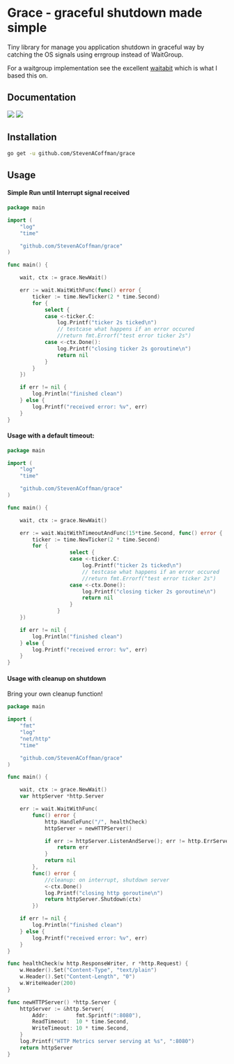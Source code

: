 # Grace - graceful shutdown made simple

Tiny library for manage you application shutdown in graceful way by catching the OS signals using errgroup instead of WaitGroup.

For a waitgroup implementation see the excellent [waitabit](https://github.com/heartwilltell/waitabit/) which is what I based this on. 

## Documentation

[![](https://goreportcard.com/badge/github.com/StevenACoffman/grace)](https://goreportcard.com/report/github.com/StevenACoffman/grace)
[![](https://godoc.org/github.com/StevenACoffman/grace?status.svg)](https://godoc.org/github.com/StevenACoffman/grace)

## Installation

```bash
go get -u github.com/StevenACoffman/grace
```

## Usage
#### Simple Run until Interrupt signal received 
```go
package main

import (
	"log"
	"time"

	"github.com/StevenACoffman/grace"
)

func main() {

	wait, ctx := grace.NewWait()

	err := wait.WaitWithFunc(func() error {
		ticker := time.NewTicker(2 * time.Second)
		for {
			select {
			case <-ticker.C:
				log.Printf("ticker 2s ticked\n")
				// testcase what happens if an error occured
				//return fmt.Errorf("test error ticker 2s")
			case <-ctx.Done():
				log.Printf("closing ticker 2s goroutine\n")
				return nil
			}
		}
	})

	if err != nil {
		log.Println("finished clean")
	} else {
		log.Printf("received error: %v", err)
	}
}

```

#### Usage with a default timeout:

```go
package main

import (
	"log"
	"time"

	"github.com/StevenACoffman/grace"
)

func main() {

	wait, ctx := grace.NewWait()

	err := wait.WaitWithTimeoutAndFunc(15*time.Second, func() error {
		ticker := time.NewTicker(2 * time.Second)
		for {
         			select {
         			case <-ticker.C:
         				log.Printf("ticker 2s ticked\n")
         				// testcase what happens if an error occured
         				//return fmt.Errorf("test error ticker 2s")
         			case <-ctx.Done():
         				log.Printf("closing ticker 2s goroutine\n")
         				return nil
         			}
         		}
	})

	if err != nil {
		log.Println("finished clean")
	} else {
		log.Printf("received error: %v", err)
	}
}

```

#### Usage with cleanup on shutdown
Bring your own cleanup function!
```go
package main

import (
	"fmt"
	"log"
	"net/http"
	"time"

	"github.com/StevenACoffman/grace"
)

func main() {

	wait, ctx := grace.NewWait()
	var httpServer *http.Server

	err := wait.WaitWithFunc(
		func() error {
			http.HandleFunc("/", healthCheck)
			httpServer = newHTTPServer()

			if err := httpServer.ListenAndServe(); err != http.ErrServerClosed {
				return err
			}
			return nil
		},
		func() error { 
			//cleanup: on interrupt, shutdown server
			<-ctx.Done()
			log.Printf("closing http goroutine\n")
			return httpServer.Shutdown(ctx)
		})

	if err != nil {
		log.Println("finished clean")
	} else {
		log.Printf("received error: %v", err)
	}
}

func healthCheck(w http.ResponseWriter, r *http.Request) {
	w.Header().Set("Content-Type", "text/plain")
	w.Header().Set("Content-Length", "0")
	w.WriteHeader(200)
}

func newHTTPServer() *http.Server {
	httpServer := &http.Server{
		Addr:         fmt.Sprintf(":8080"),
		ReadTimeout:  10 * time.Second,
		WriteTimeout: 10 * time.Second,
	}
	log.Printf("HTTP Metrics server serving at %s", ":8080")
	return httpServer
}

```

